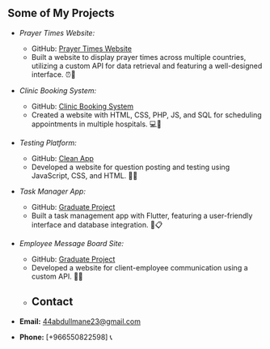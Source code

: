 ## Some of My Projects

- *Prayer Times Website:*
  - GitHub: [Prayer Times Website](https://github.com/3bdullman3/third-project)
  - Built a website to display prayer times across multiple countries, utilizing a custom API for data retrieval and featuring a well-designed interface. ⏰🕌

- *Clinic Booking System:*
  - GitHub: [Clinic Booking System](https://github.com/3bdullman3/my-first-project)
  - Created a website with HTML, CSS, PHP, JS, and SQL for scheduling appointments in multiple hospitals. 💻🏥

- *Testing Platform:*
  - GitHub: [Clean App]()
  - Developed a website for question posting and testing using JavaScript, CSS, and HTML. 🧹✨

- *Task Manager App:*
  - GitHub: [Graduate Project](https://github.com/3bdullman3/forth-project)
  - Built a task management app with Flutter, featuring a user-friendly interface and database integration. 📱📋

- *Employee Message Board Site:*
  - GitHub: [Graduate Project](https://github.com/3bdullman3/Second-project)
  - Developed a website for client-employee communication using a custom API. 📧💬
  - ## Contact
- **Email:** [44abdullmane23@gmail.com](mailto:44abdullmane23@gmail.com) 
- **Phone:** [+966550822598] 📞
